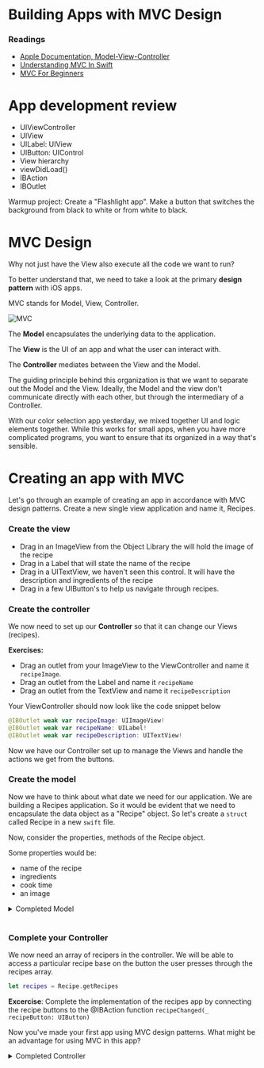 # Building Apps with MVC Design

### Readings

- [Apple Documentation, Model-View-Controller](https://developer.apple.com/library/content/documentation/General/Conceptual/DevPedia-CocoaCore/MVC.html)
- [Understanding MVC In Swift](https://learnappmaking.com/model-view-controller-mvc-swift/)
- [MVC For Beginners](http://www.seemuapps.com/swift-model-view-controller-mvc-beginners)

# App development review

- UIViewController
- UIView
- UILabel: UIView
- UIButton: UIControl
- View hierarchy
- viewDidLoad()
- IBAction
- IBOutlet

Warmup project: Create a "Flashlight app".  Make a button that switches the background from black to white or from white to black.

# MVC Design

Why not just have the View also execute all the code we want to run?

To better understand that, we need to take a look at the primary **design pattern** with iOS apps.


MVC stands for Model, View, Controller.

![MVC](https://developer.apple.com/library/content/documentation/General/Conceptual/DevPedia-CocoaCore/Art/model_view_controller_2x.png)


The **Model** encapsulates the underlying data to the application.

The **View** is the UI of an app and what the user can interact with.

The **Controller** mediates between the View and the Model.


The guiding principle behind this organization is that we want to separate out the Model and the View.  Ideally, the Model and the view don't communicate directly with each other, but through the intermediary of a Controller.

With our color selection app yesterday, we mixed together UI and logic elements together.  While this works for small apps, when you have more complicated programs, you want to ensure that its organized in a way that's sensible.


# Creating an app with MVC


Let's go through an example of creating an app in accordance with MVC design patterns. Create a new single view application and name it, Recipes. 

### Create the view

- Drag in an ImageView from the Object Library the will hold the image of the recipe
- Drag in a Label that will state the name of the recipe
- Drag in a UITextView, we haven't seen this control. It will have the description and ingredients of the recipe
- Drag in a few UIButton's to help us navigate through recipes. 


### Create the controller

We now need to set up our **Controller** so that it can change our Views (recipes).


**Exercises:** 

- Drag an outlet from your ImageView to the ViewController and name it ```recipeImage```.
- Drag an outlet from the Label and name it ```recipeName```
- Drag an outlet from the TextView and name it ```recipeDescription```

Your ViewController should now look like the code snippet below

```swift 
@IBOutlet weak var recipeImage: UIImageView!
@IBOutlet weak var recipeName: UILabel!
@IBOutlet weak var recipeDescription: UITextView!
```

Now we have our Controller set up to manage the Views and handle the actions we get from the buttons.

### Create the model

Now we have to think about what date we need for our application. We are building a Recipes application. So it would be evident that we need to encapsulate the data object as a "Recipe" object. So let's create a ```struct``` called Recipe in a new ```swift``` file. 

Now, consider the properties, methods of the Recipe object.

Some properties would be: 
- name of the recipe
- ingredients 
- cook time
- an image

<details>
  <summary>Completed Model</summary>
  
```swift 
#import UIKit 

struct Recipe {
  // properties
  let name: String
  let numberOfServings: Int // yield
  let ingredients: [String: String] // ingredient and quantity
  let duration: Int // preparation time plus cooking time - in minutes
  let equipment: String // equipment for the dish
  let temperature: Double // cooking procedures - temperature and bake time if necessary
  let servingProcedure: String // served while warm or cold
  let review: Bool // would you recommend the dish to a friend
  let image: UIImage
  let nutritionalValue: String // number of calories or grams per serving
  let directions: [String]
  
  
  // methods
  static func getRecipes() -> [Recipe] {
    var recipes = [Recipe]()
    let deviledEggsRecipe = Recipe.init(name: "Classic Deviled Eggs", numberOfServings: 4,
                                        ingredients: ["eggs": "6",
                                                      "mayonnaise" : "1/4 cup"],
                                        duration: 35,
                                        equipment: "saucepan", temperature: 100, servingProcedure: "",
                                        review: true, image: UIImage.init(named: "classic-deviled-eggs")!,
                                        nutritionalValue: "",
                                        directions: ["Place eggs in a single layer in a saucepan and cover with enough water that there's 1 1/2 inches of water above the eggs. Heat on high until water begins to boil, then cover, turn the heat to low, and cook for 1 minute. Remove from heat and leave covered for 14 minutes, then rinse under cold water continuously for 1 minute.",
                                                     "Crack egg shells and carefully peel under cool running water. Gently dry with paper towels. Slice the eggs in half lengthwise, removing yolks to a medium bowl, and placing the whites on a serving platter. Mash the yolks into a fine crumble using a fork. Add mayonnaise, vinegar, mustard, salt, and pepper, and mix well.",
                                                     "Evenly disperse heaping teaspoons of the yolk mixture into the egg whites. Sprinkle with paprika and serve."])
    let perfectRoastChicken = Recipe.init(name: "Perfect Roast Chicken", numberOfServings: 8,
                                          ingredients: ["roasting chicken" : "5 or 6lbs",
                                                        "lemon" : "1",
                                                        "Freshly ground black pepper": "",
                                                        "large bunch fresh thyme" : "1",
                                                        "head garlic" : "1",
                                                        "tablespoons butter" : "2",
                                                        "carrots" : "4",
                                                        "fennel" : "1 bulb",
                                                        "Olive Oil" : ""
                                        ],
                                        duration: 130,
                                        equipment: "saucepan", temperature: 100, servingProcedure: "",
                                        review: true, image: UIImage.init(named: "perfect-roast-chicken")!,
                                        nutritionalValue: "",
                                        directions: ["Preheat the oven to 425 degrees F",
                                                     "Remove the chicken giblets. Rinse the chicken inside and out. Remove any excess fat and leftover pin feathers and pat the outside dry. Liberally salt and pepper the inside of the chicken. Stuff the cavity with the bunch of thyme, both halves of lemon, and all the garlic. Brush the outside of the chicken with the butter and sprinkle again with salt and pepper. Tie the legs together with kitchen string and tuck the wing tips under the body of the chicken. Place the onions, carrots, and fennel in a roasting pan. Toss with salt, pepper, 20 sprigs of thyme, and olive oil. Spread around the bottom of the roasting pan and place the chicken on top.",
                                                     "Roast the chicken for 1 1/2 hours, or until the juices run clear when you cut between a leg and thigh. Remove the chicken and vegetables to a platter and cover with aluminum foil for about 20 minutes. Slice the chicken onto a platter and serve it with the vegetables."])
    recipes.append(deviledEggsRecipe)
    recipes.append(perfectRoastChicken)
    return recipes
  }
}
```

</details> 

</br> 

### Complete your Controller

We now need an array of recipers in the controller. We will be able to access a particular recipe base on the button the user presses through the recipes array.

```swift 
let recipes = Recipe.getRecipes
```

**Excercise**: Complete the implementation of the recipes app by connecting the recipe buttons to the @IBAction function ```recipeChanged(_ recipeButton: UIButton)```

Now you've made your first app using MVC design patterns.  What might be an advantage for using MVC in this app? 

<details>
  <summary>Completed Controller</summary>

```swift 
class ViewController: UIViewController {
  
  @IBOutlet weak var recipeImage: UIImageView!
  @IBOutlet weak var recipeName: UILabel!
  @IBOutlet weak var recipeDescription: UITextView!
  
  let recipes = Recipe.getRecipes()

  override func viewDidLoad() {
    super.viewDidLoad()
    updateRecipeAtIndex(index: 0)
  }
  
  @IBAction func recipeChanged(_ recipeButton: UIButton) {
    updateRecipeAtIndex(index: recipeButton.tag)
  }
  
  func updateRecipeAtIndex(index: Int) {
    let recipe = recipes[index]
    recipeImage.image = recipe.image
    recipeName.text = recipe.name
    
    var description = "Ingredients\n"
    for (ingredient, quantity) in recipe.ingredients {
      if quantity.isEmpty {
        description += ingredient + "\n"
      } else {
        description += quantity + " " + ingredient + "\n"
      }
    }
    
    let cookingTime = "\nCooking Time\n"
    description += cookingTime
    description += recipe.duration.description + " minutes\n"
    
    let directions = "\nDirections\n"
    description += directions
    for (index, direction) in recipe.directions.enumerated() {
      description += "\(index + 1). " + direction + "\n\n"
    }
    
    recipeDescription.text = description
  }
}
```
  
</details> 
